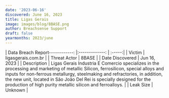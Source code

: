 ```yaml
---
date: '2023-06-16'
discovered: June 16, 2023
title: Ligas Gerais
image: images/blog/8BASE.png
author: Breachsense Support
draft: false
yearmonths: 2023/june
---
```


| Data Breach Report------------:     |:-------------:    | :-----:|
| Victim      | ligasgerais.com.br      | 
| Threat Actor      | 8BASE      | 
| Date Discovered      | Jun 16, 2023      | 
| Description      | Ligas Gerais Industria E Comercio specializes in the processing and marketing of metallic Silicon, ferrosilicon, special alloys and inputs for non-ferrous metallurgy, steelmaking and refractories, in addition, the new unit, located in São João Del Rei is specially designed for the production of high purity metallic silicon and ferroalloys.      | 
| Leak Size      | Unknown      | 

